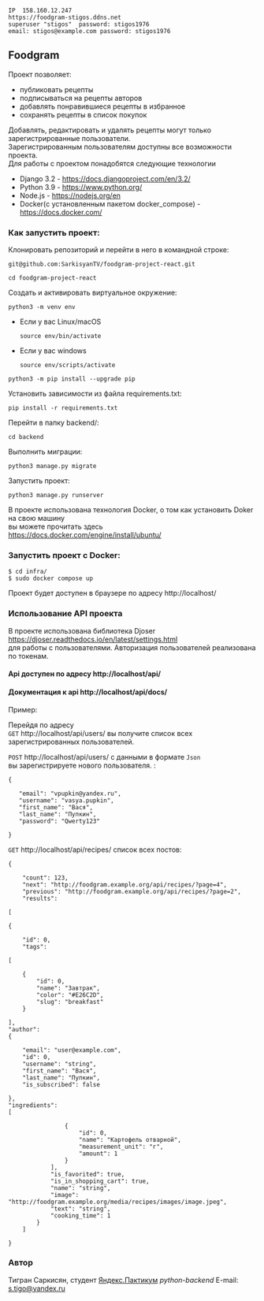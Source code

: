     IP  158.160.12.247
    https://foodgram-stigos.ddns.net
    superuser "stigos"  password: stigos1976
    email: stigos@example.com password: stigos1976 

## Foodgram
  Проект позволяет:
   - публиковать рецепты
   - подписываться на рецепты авторов
   - добавлять понравившиеся рецепты в избранное
   - сохранять рецепты в список покупок

  Добавлять, редактировать и удалять рецепты могут только зарегистрированные пользователи.  
  Зарегистрированным пользователям доступны все возможности проекта.  
Для работы с проектом понадобятся следующие технологии  
- Django 3.2 - https://docs.djangoproject.com/en/3.2/
- Python 3.9 - https://www.python.org/
- Node.js - https://nodejs.org/en
- Docker(с установленным пакетом docker_compose) - https://docs.docker.com/
### Как запустить проект:

Клонировать репозиторий и перейти в него в командной строке:

```
git@github.com:SarkisyanTV/foodgram-project-react.git
```

```
cd foodgram-project-react
```

Создать и активировать виртуальное окружение:

```
python3 -m venv env
```

* Если у вас Linux/macOS

    ```
    source env/bin/activate
    ```

* Если у вас windows

    ```
    source env/scripts/activate
    ```

```
python3 -m pip install --upgrade pip
```

Установить зависимости из файла requirements.txt:

```
pip install -r requirements.txt
```
Перейти в папку backend/:
```
cd backend
```
Выполнить миграции:

```
python3 manage.py migrate
```

Запустить проект:

```
python3 manage.py runserver
```

В проекте использована технология Docker, о том как установить Doker на свою машину  
вы можете прочитать здесь https://docs.docker.com/engine/install/ubuntu/  

### Запустить проект c Docker:  

    $ cd infra/
    $ sudo docker compose up

Проект будет доступен в браузере по адресу http://localhost/ 

### Использование API проекта 

В проекте использована библиотека Djoser https://djoser.readthedocs.io/en/latest/settings.html  
для работы с пользователями. Авторизация пользователей реализована по токенам.  

#### Api доступен по адресу http://localhost/api/
#### Документация к api http://localhost/api/docs/

Пример:

Перейдя по адресу  
`GET` http://localhost/api/users/ 
вы получите список всех зарегистрированных пользователей.  

`POST` http://localhost/api/users/  c данными в формате `Json`  
вы зарегистрируете нового пользователя. :
 ```
 {

    "email": "vpupkin@yandex.ru",
    "username": "vasya.pupkin",
    "first_name": "Вася",
    "last_name": "Пупкин",
    "password": "Qwerty123"

}
 ```  
 
`GET` http://localhost/api/recipes/ список всех постов:  
```
{

    "count": 123,
    "next": "http://foodgram.example.org/api/recipes/?page=4",
    "previous": "http://foodgram.example.org/api/recipes/?page=2",
    "results": 

[

{

    "id": 0,
    "tags": 

[

    {
        "id": 0,
        "name": "Завтрак",
        "color": "#E26C2D",
        "slug": "breakfast"
    }

],
"author": 
{

    "email": "user@example.com",
    "id": 0,
    "username": "string",
    "first_name": "Вася",
    "last_name": "Пупкин",
    "is_subscribed": false

},
"ingredients": 
[

                {
                    "id": 0,
                    "name": "Картофель отварной",
                    "measurement_unit": "г",
                    "amount": 1
                }
            ],
            "is_favorited": true,
            "is_in_shopping_cart": true,
            "name": "string",
            "image": "http://foodgram.example.org/media/recipes/images/image.jpeg",
            "text": "string",
            "cooking_time": 1
        }
    ]

}

```
### Автор 
Тигран Саркисян, студент [Яндекс.Пактикум](https://practicum.yandex.ru/) *python-backend* 
E-mail: s.tigo@yandex.ru